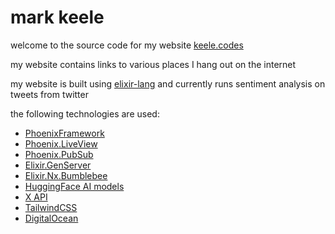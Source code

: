 mark keele
========

welcome to the source code for my website [keele.codes](https://keele.codes/)

my website contains links to various places I hang out on the internet

my website is built using [elixir-lang](https://elixir-lang.org/) and currently runs sentiment analysis on tweets from twitter

the following technologies are used:
- [PhoenixFramework](https://www.phoenixframework.org/)
- [Phoenix.LiveView](https://github.com/phoenixframework/phoenix_live_view)
- [Phoenix.PubSub](https://github.com/phoenixframework/phoenix_pubsub)
- [Elixir.GenServer](https://hexdocs.pm/elixir/1.18.2/GenServer.html)
- [Elixir.Nx.Bumblebee](https://github.com/elixir-nx/bumblebee)
- [HuggingFace AI models](https://huggingface.co/models)
- [X API](https://docs.x.com/x-api/posts/search/introduction)
- [TailwindCSS](https://tailwindcss.com/)
- [DigitalOcean](https://www.digitalocean.com/)
